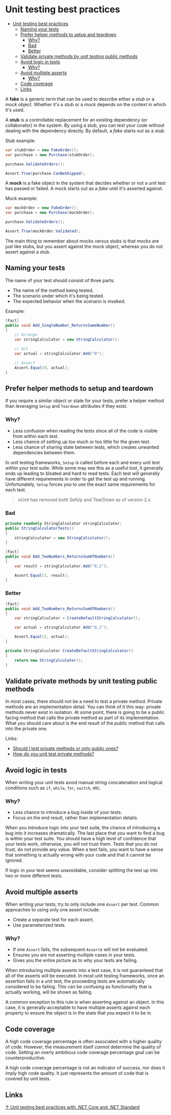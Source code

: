 # Unit testing best practices

- [Unit testing best practices](#unit-testing-best-practices)
  - [Naming your tests](#naming-your-tests)
  - [Prefer helper methods to setup and teardown](#prefer-helper-methods-to-setup-and-teardown)
    - [Why?](#why)
    - [Bad](#bad)
    - [Better](#better)
  - [Validate private methods by unit testing public methods](#validate-private-methods-by-unit-testing-public-methods)
  - [Avoid logic in tests](#avoid-logic-in-tests)
    - [Why?](#why-1)
  - [Avoid multiple asserts](#avoid-multiple-asserts)
    - [Why?](#why-2)
  - [Code coverage](#code-coverage)
  - [Links](#links)

A **fake** is a generic term that can be used to describe either a *stub* or a *mock* object. Whether it's a *stub* or a *mock* depends on the context in which it's used.

A **stub** is a controllable replacement for an existing dependency (or collaborator) in the system. By using a stub, you can test your code without dealing with the dependency directly. By default, a *fake* starts out as a *stub*.

Stub example:

```csharp
var stubOrder = new FakeOrder();
var purchase = new Purchase(stubOrder);

purchase.ValidateOrders();

Assert.True(purchase.CanBeShipped);
```

A **mock** is a fake object in the system that decides whether or not a unit test has passed or failed. A mock starts out as a *fake* until it's asserted against.

Mock example:

```csharp
var mockOrder = new FakeOrder();
var purchase = new Purchase(mockOrder);

purchase.ValidateOrders();

Assert.True(mockOrder.Validated);
```

The main thing to remember about mocks versus stubs is that mocks are just like stubs, but you assert against the mock object, whereas you do not assert against a stub.

## Naming your tests

The name of your test should consist of three parts:

- The name of the method being tested.
- The scenario under which it's being tested.
- The expected behavior when the scenario is invoked.

Example:

```csharp
[Fact]
public void Add_SingleNumber_ReturnsSameNumber()
{
    // Arrange
    var stringCalculator = new StringCalculator();

    // Act
    var actual = stringCalculator.Add("0");

    // Assert
    Assert.Equal(0, actual);
}
```

## Prefer helper methods to setup and teardown

If you require a similar object or state for your tests, prefer a helper method than leveraging `Setup` and `Teardown` attributes if they exist.

### Why?

- Less confusion when reading the tests since all of the code is visible from within each test.
- Less chance of setting up too much or too little for the given test.
- Less chance of sharing state between tests, which creates unwanted dependencies between them.

In unit testing frameworks, `Setup` is called before each and every unit test within your test suite. While some may see this as a useful tool, it generally ends up leading to bloated and hard to read tests. Each test will generally have different requirements in order to get the test up and running. Unfortunately, `Setup` forces you to use the exact same requirements for each test.

> xUnit has removed both SetUp and TearDown as of version 2.x

### Bad

```csharp
private readonly StringCalculator stringCalculator;
public StringCalculatorTests()
{
    stringCalculator = new StringCalculator();
}
```

```csharp
[Fact]
public void Add_TwoNumbers_ReturnsSumOfNumbers()
{
    var result = stringCalculator.Add("0,1");

    Assert.Equal(1, result);
}
```

### Better

```csharp
[Fact]
public void Add_TwoNumbers_ReturnsSumOfNumbers()
{
    var stringCalculator = CreateDefaultStringCalculator();

    var actual = stringCalculator.Add("0,1");

    Assert.Equal(1, actual);
}
```

```csharp
private StringCalculator CreateDefaultStringCalculator()
{
    return new StringCalculator();
}
```

## Validate private methods by unit testing public methods

In most cases, there should not be a need to test a private method. Private methods are an implementation detail. You can think of it this way: private methods never exist in isolation. At some point, there is going to be a public facing method that calls the private method as part of its implementation. What you should care about is the end result of the public method that calls into the private one.

Links:

- [Should I test private methods or only public ones?](https://stackoverflow.com/questions/105007/should-i-test-private-methods-or-only-public-ones)
- [How do you unit test private methods?](https://softwareengineering.stackexchange.com/questions/100959/how-do-you-unit-test-private-methods)

## Avoid logic in tests

When writing your unit tests avoid manual string concatenation and logical conditions such as `if`, `while`, `for`, `switch`, etc.

### Why?

- Less chance to introduce a bug inside of your tests.
- Focus on the end result, rather than implementation details.

When you introduce logic into your test suite, the chance of introducing a bug into it increases dramatically. The last place that you want to find a bug is within your test suite. You should have a high level of confidence that your tests work, otherwise, you will not trust them. Tests that you do not trust, do not provide any value. When a test fails, you want to have a sense that something is actually wrong with your code and that it cannot be ignored.

If logic in your test seems unavoidable, consider splitting the test up into two or more different tests.

## Avoid multiple asserts

When writing your tests, try to only include one `Assert` per test. Common approaches to using only one assert include:

- Create a separate test for each assert.
- Use parameterized tests.

### Why?

- If one `Assert` fails, the subsequent `Assert`s will not be evaluated.
- Ensures you are not asserting multiple cases in your tests.
- Gives you the entire picture as to why your tests are failing.

When introducing multiple asserts into a test case, it is not guaranteed that all of the asserts will be executed. In most unit testing frameworks, once an assertion fails in a unit test, the proceeding tests are automatically considered to be failing. This can be confusing as functionality that is actually working, will be shown as failing.

A common exception to this rule is when asserting against an object. In this case, it is generally acceptable to have multiple asserts against each property to ensure the object is in the state that you expect it to be in.

## Code coverage

A high code coverage percentage is often associated with a higher quality of code. However, the measurement itself *cannot* determine the quality of code. Setting an overly ambitious code coverage percentage goal can be counterproductive.

A high code coverage percentage is not an indicator of success, nor does it imply high code quality. It just represents the amount of code that is covered by unit tests.

## Links

[↑ Unit testing best practices with .NET Core and .NET Standard](https://docs.microsoft.com/en-us/dotnet/core/testing/unit-testing-best-practices)
